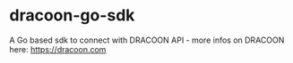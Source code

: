 # dracoon-go-sdk
A Go based sdk to connect with DRACOON API - more infos on DRACOON here: https://dracoon.com
